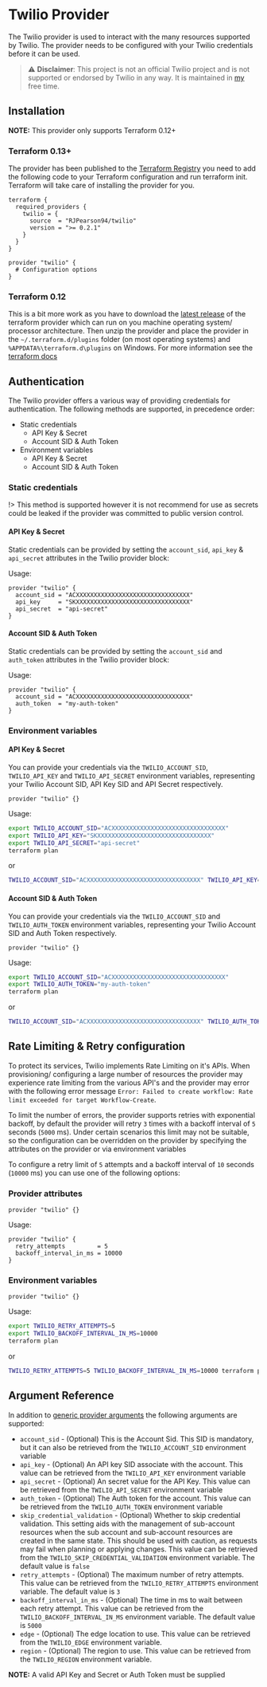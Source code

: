 # Twilio Provider

The Twilio provider is used to interact with the many resources supported by Twilio. The provider needs to be configured with your Twilio credentials before it can be used.

> ⚠️ **Disclaimer**: This project is not an official Twilio project and is not supported or endorsed by Twilio in any way. It is maintained in [my](https://github.com/RJPearson94) free time.

## Installation

**NOTE:** This provider only supports Terraform 0.12+

### Terraform 0.13+

The provider has been published to the [Terraform Registry](https://registry.terraform.io/providers/RJPearson94/twilio/latest) you need to add the following code to your Terraform configuration and run terraform init. Terraform will take care of installing the provider for you.

```hcl
terraform {
  required_providers {
    twilio = {
      source  = "RJPearson94/twilio"
      version = ">= 0.2.1"
    }
  }
}

provider "twilio" {
  # Configuration options
}
```

### Terraform 0.12

This is a bit more work as you have to download the [latest release](https://github.com/RJPearson94/terraform-provider-twilio/releases/latest) of the terraform provider which can run on you machine operating system/ processor architecture. Then unzip the provider and place the provider in the `~/.terraform.d/plugins` folder (on most operating systems) and `%APPDATA%\terraform.d\plugins` on Windows. For more information see the [terraform docs](https://www.terraform.io/docs/extend/how-terraform-works.html#plugin-locations)

## Authentication

The Twilio provider offers a various way of providing credentials for authentication. The following methods are supported, in precedence order:

- Static credentials
  - API Key & Secret
  - Account SID & Auth Token
- Environment variables
  - API Key & Secret
  - Account SID & Auth Token

### Static credentials

!> This method is supported however it is not recommend for use as secrets could be leaked if the provider was committed to public version control.

#### API Key & Secret

Static credentials can be provided by setting the `account_sid`, `api_key` & `api_secret` attributes in the Twilio provider block:

Usage:

```hcl
provider "twilio" {
  account_sid = "ACXXXXXXXXXXXXXXXXXXXXXXXXXXXXXXXX"
  api_key     = "SKXXXXXXXXXXXXXXXXXXXXXXXXXXXXXXXX"
  api_secret  = "api-secret"
}
```

#### Account SID & Auth Token

Static credentials can be provided by setting the `account_sid` and `auth_token` attributes in the Twilio provider block:

Usage:

```hcl
provider "twilio" {
  account_sid = "ACXXXXXXXXXXXXXXXXXXXXXXXXXXXXXXXX"
  auth_token  = "my-auth-token"
}
```

### Environment variables

#### API Key & Secret

You can provide your credentials via the `TWILIO_ACCOUNT_SID`, `TWILIO_API_KEY` and `TWILIO_API_SECRET` environment variables, representing your Twilio Account SID, API Key SID and API Secret respectively.

```hcl
provider "twilio" {}
```

Usage:

```sh
export TWILIO_ACCOUNT_SID="ACXXXXXXXXXXXXXXXXXXXXXXXXXXXXXXXX"
export TWILIO_API_KEY="SKXXXXXXXXXXXXXXXXXXXXXXXXXXXXXXXX"
export TWILIO_API_SECRET="api-secret"
terraform plan
```

or

```sh
TWILIO_ACCOUNT_SID="ACXXXXXXXXXXXXXXXXXXXXXXXXXXXXXXXX" TWILIO_API_KEY="SKXXXXXXXXXXXXXXXXXXXXXXXXXXXXXXXX" TWILIO_API_SECRET="api-secret" terraform plan
```

#### Account SID & Auth Token

You can provide your credentials via the `TWILIO_ACCOUNT_SID` and `TWILIO_AUTH_TOKEN` environment variables, representing your Twilio Account SID and Auth Token respectively.

```hcl
provider "twilio" {}
```

Usage:

```sh
export TWILIO_ACCOUNT_SID="ACXXXXXXXXXXXXXXXXXXXXXXXXXXXXXXXX"
export TWILIO_AUTH_TOKEN="my-auth-token"
terraform plan
```

or

```sh
TWILIO_ACCOUNT_SID="ACXXXXXXXXXXXXXXXXXXXXXXXXXXXXXXXX" TWILIO_AUTH_TOKEN="my-auth-token" terraform plan
```

## Rate Limiting & Retry configuration

To protect its services, Twilio implements Rate Limiting on it's APIs. When provisioning/ configuring a large number of resources the provider may experience rate limiting from the various API's and the provider may error with the following error message `Error: Failed to create workflow: Rate limit exceeded for target Workflow-Create`.

To limit the number of errors, the provider supports retries with exponential backoff, by default the provider will retry `3` times with a backoff interval of `5` seconds (`5000` ms). Under certain scenarios this limit may not be suitable, so the configuration can be overridden on the provider by specifying the attributes on the provider or via environment variables

To configure a retry limit of `5` attempts and a backoff interval of `10` seconds (`10000` ms) you can use one of the following options:

### Provider attributes

```hcl
provider "twilio" {}
```

Usage:

```hcl
provider "twilio" {
  retry_attempts         = 5
  backoff_interval_in_ms = 10000
}
```

### Environment variables

```hcl
provider "twilio" {}
```

Usage:

```sh
export TWILIO_RETRY_ATTEMPTS=5
export TWILIO_BACKOFF_INTERVAL_IN_MS=10000
terraform plan
```

or

```sh
TWILIO_RETRY_ATTEMPTS=5 TWILIO_BACKOFF_INTERVAL_IN_MS=10000 terraform plan
```

## Argument Reference

In addition to [generic provider arguments](https://www.terraform.io/docs/configuration/providers.html) the following arguments are supported:

- `account_sid` - (Optional) This is the Account Sid. This SID is mandatory, but it can also be retrieved from the `TWILIO_ACCOUNT_SID` environment variable
- `api_key` - (Optional) An API key SID associate with the account. This value can be retrieved from the `TWILIO_API_KEY` environment variable
- `api_secret` - (Optional) An secret value for the API Key. This value can be retrieved from the `TWILIO_API_SECRET` environment variable
- `auth_token` - (Optional) The Auth token for the account. This value can be retrieved from the `TWILIO_AUTH_TOKEN` environment variable
- `skip_credential_validation` - (Optional) Whether to skip credential validation. This setting aids with the management of sub-account resources when the sub account and sub-account resources are created in the same state. This should be used with caution, as requests may fail when planning or applying changes. This value can be retrieved from the `TWILIO_SKIP_CREDENTIAL_VALIDATION` environment variable. The default value is `false`
- `retry_attempts` - (Optional) The maximum number of retry attempts. This value can be retrieved from the `TWILIO_RETRY_ATTEMPTS` environment variable. The default value is `3`
- `backoff_interval_in_ms` - (Optional) The time in ms to wait between each retry attempt. This value can be retrieved from the `TWILIO_BACKOFF_INTERVAL_IN_MS` environment variable. The default value is `5000`
- `edge` - (Optional) The edge location to use. This value can be retrieved from the `TWILIO_EDGE` environment variable.
- `region` - (Optional) The region to use. This value can be retrieved from the `TWILIO_REGION` environment variable.

**NOTE:** A valid API Key and Secret or Auth Token must be supplied
